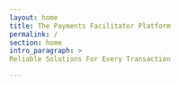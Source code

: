 ```yaml
---
layout: home
title: The Payments Facilitator Platform
permalink: /
section: home
intro_paragraph: >
Reliable Solutions For Every Transaction

---
```

